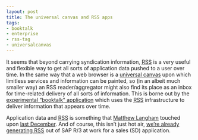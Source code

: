 ```yaml
---
layout: post
title: The universal canvas and RSS apps
tags:
- booktalk
- enterprise
- rss-tag
- universalcanvas
---
```



It seems that beyond carrying syndication information, <acronym title="Rich Site Summary">RSS</acronym> is a very useful and flexible way to get all sorts of application data pushed to a user over time. In the same way that a web browser is a [universal canvas](http://groups.yahoo.com/group/ucapi-discuss/) upon which limitless services and information can be painted, so (in an albeit much smaller way) an RSS reader/aggregator might also find its place as an inbox for time-related delivery of all sorts of information. This is borne out by the [experimental “booktalk” application](/undefined/) which uses the <acronym title="Rich Site Summary">RSS</acronym> infrastructure to deliver information that appears over time.

Application data and <acronym title="Rich Site Summary">RSS</acronym> is something that [Matthew Langham](http://radio.weblogs.com/0103021/) touched upon [last December](http://www.oreillynet.com/cs/user/view/cs_msg/12476). And of course, this isn’t just hot air, [we’re already generating RSS](http://www.oreillynet.com/cs/user/view/cs_msg/12476) out of SAP R/3 at work for a sales (SD) application.


